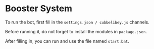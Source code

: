 # Booster System

To run the bot, first fill in the `settings.json / cubbelibey.js` channels.

Before running it, do not forget to install the modules in `package.json`.

After filling in, you can run and use the file named `start.bat`.
